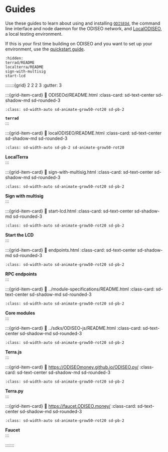 # Guides

Use these guides to learn about using and installing [`ODISEOd`](ODISEOd/README.md), the command line interface and node daemon for the ODISEO network, and [LocalODISEO](localODISEO/README.md), a local testing environment.

If this is your first time building on ODISEO and you want to set up your environment, use the [quickstart guide](../dapp/quick-start/README.md).

```{toctree}
:hidden:
terrad/README
localterra/README
sign-with-multisig
start-lcd
```

:::::::{grid} 2 2 2 3
:gutter: 3

:::{grid-item-card}
:link: ODISEOd/README.html
:class-card: sd-text-center sd-shadow-md sd-rounded-3
```{image} /img/ODISEOd.svg
:class: sd-width-auto sd-animate-grow50-rot20 sd-pb-2
```
**`terrad`**  
:::

:::{grid-item-card}
:link: localODISEO/README.html
:class-card: sd-text-center sd-shadow-md sd-rounded-3
```{image} /img/LocalODISEO.svg
:class: sd-width-auto sd-pb-2 sd-animate-grow50-rot20
```
**LocalTerra**  
:::

:::{grid-item-card}
:link: sign-with-multisig.html
:class-card: sd-text-center sd-shadow-md sd-rounded-3
```{image} /img/Ecosystem_ver2.svg
:class: sd-width-auto sd-animate-grow50-rot20 sd-pb-2
```
**Sign with multisig**  
:::

:::{grid-item-card}
:link: start-lcd.html
:class-card: sd-text-center sd-shadow-md sd-rounded-3
```{image} /img/Swap_ver2.svg
:class: sd-width-auto sd-animate-grow50-rot20 sd-pb-2
```
**Start the LCD**  
:::

:::{grid-item-card}
:link: endpoints.html
:class-card: sd-text-center sd-shadow-md sd-rounded-3
```{image} /img/icon_node.svg
:class: sd-width-auto sd-animate-grow50-rot20 sd-pb-2
```
**RPC endpoints**  
:::

:::{grid-item-card}
:link: ../module-specifications/README.html
:class-card: sd-text-center sd-shadow-md sd-rounded-3
```{image} /img/icon_core.svg
:class: sd-width-auto sd-animate-grow50-rot20 sd-pb-2
```
**Core modules**  
:::

:::{grid-item-card}
:link: ../sdks/ODISEO-js/README.html
:class-card: sd-text-center sd-shadow-md sd-rounded-3
```{image} /img/ODISEO_js.svg
:class: sd-width-auto sd-animate-grow50-rot20 sd-pb-2
```
**Terra.js**  
:::

:::{grid-item-card}
:link: https://ODISEOmoney.github.io/ODISEO.py/
:class-card: sd-text-center sd-shadow-md sd-rounded-3
```{image} /img/ODISEO_sdk.svg
:class: sd-width-auto sd-animate-grow50-rot20 sd-pb-2
```
**Terra.py**  
:::


:::{grid-item-card}
:link: https://faucet.ODISEO.money/
:class-card: sd-text-center sd-shadow-md sd-rounded-3
```{image} /img/Faucet.svg
:class: sd-width-auto sd-animate-grow50-rot20 sd-pb-2
```
**Faucet**  
:::

:::::::
